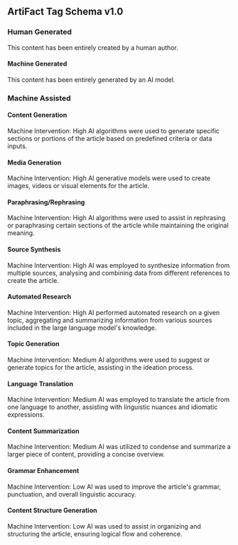 ## ArtiFact Tag Schema v1.0

### Human Generated 
This content has been entirely created by a human author.


#### Machine Generated
This content has been entirely generated by an AI model.

### Machine Assisted 

#### Content Generation
Machine Intervention: High
AI algorithms were used to generate specific sections or portions of the article based on predefined criteria or data inputs.

#### Media Generation
Machine Intervention: High
AI generative models were used to create images, videos or visual elements for the article.

#### Paraphrasing/Rephrasing
Machine Intervention: High
AI algorithms were used to assist in rephrasing or paraphrasing certain sections of the article while maintaining the original meaning.

#### Source Synthesis
Machine Intervention: High
AI was employed to synthesize information from multiple sources, analysing and combining data from different references to create the article.

#### Automated Research
Machine Intervention: High
AI performed automated research on a given topic, aggregating and summarizing information from various sources included in the large language model's knowledge.

#### Topic Generation
Machine Intervention: Medium
AI algorithms were used to suggest or generate topics for the article, assisting in the ideation process.

#### Language Translation
Machine Intervention: Medium
AI was employed to translate the article from one language to another, assisting with linguistic nuances and idiomatic expressions.

#### Content Summarization
Machine Intervention: Medium
AI was utilized to condense and summarize a larger piece of content, providing a concise overview.

#### Grammar Enhancement
Machine Intervention: Low
AI was used to improve the article's grammar, punctuation, and overall linguistic accuracy.

#### Content Structure Generation
Machine Intervention: Low
AI was used to assist in organizing and structuring the article, ensuring logical flow and coherence.
